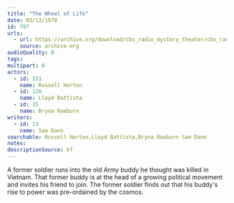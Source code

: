```yaml
---
title: "The Wheel of Life"
date: 03/13/1978
id: 797
urls: 
  - url: https://archive.org/download/cbs_radio_mystery_theater/cbs_radio_mystery_theater-0751-0800.zip/cbs_radio_mystery_theater-0751-0800%2Fcbsrmt_0797_the_wheel_of_life.mp3
    source: archive-org
audioQuality: 0
tags: 
multipart: 0
actors:  
  - id: 151
    name: Russell Horton  
  - id: 126
    name: Lloyd Battista  
  - id: 35
    name: Bryna Raeburn
writers:  
  - id: 13
    name: Sam Dann
searchable: Russell Horton,Lloyd Battista,Bryna Raeburn Sam Dann
notes: 
descriptionSource: kf
---
```

A former soldier runs into the old Army buddy he thought was killed in Vietnam. That former buddy is at the head of a growing political movement and invites his friend to join. The former soldier finds out that his buddy's rise to power was pre-ordained by the cosmos.